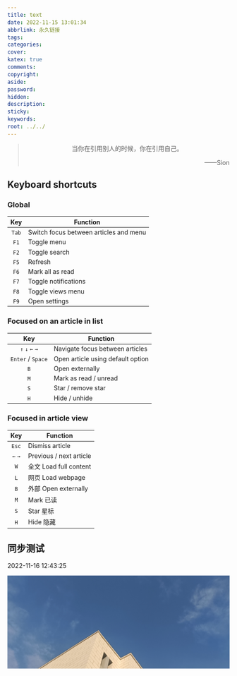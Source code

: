 ```yaml
---
title: text
date: 2022-11-15 13:01:34
abbrlink: 永久链接
tags:
categories:
cover:
katex: true
comments:
copyright:
aside: 
password:
hidden:
description: 
sticky: 
keywords:
root: ../../
---
```


> <center>当你在引用别人的时候，你在引用自己。</center>
> <p align="right">——Sion</p>


## Keyboard shortcuts

  

### Global

  

| Key | Function |
| :---: | --- |
|`Tab` | Switch focus between articles and menu |
| `F1` | Toggle menu |
| `F2` | Toggle search |
| `F5` | Refresh |
| `F6` | Mark all as read |
| `F7` | Toggle notifications |
| `F8` | Toggle views menu |
| `F9` | Open settings |

  

### Focused on an article in list

  

| Key | Function |
| :---: | --- |
| `↑` `↓` `←` `→` | Navigate focus between articles |
| `Enter` / `Space` | Open article using default option |
| `B` | Open externally |
| `M` | Mark as read / unread |
| `S` | Star / remove star |
| `H` | Hide / unhide |

  

### Focused in article view

  

| Key | Function |
| :---: | --- |
| `Esc` | Dismiss article |
| `←` `→` | Previous / next article |
| `W` | 全文 Load full content |
| `L` | 网页 Load webpage |
| `B` | 外部 Open externally |
| `M` | Mark 已读 |
| `S` | Star 星标 |
| `H` | Hide 隐藏 |
## 同步测试

2022-11-16 12:43:25

![](../images/20221012/IMG_20221115_165036.jpg)